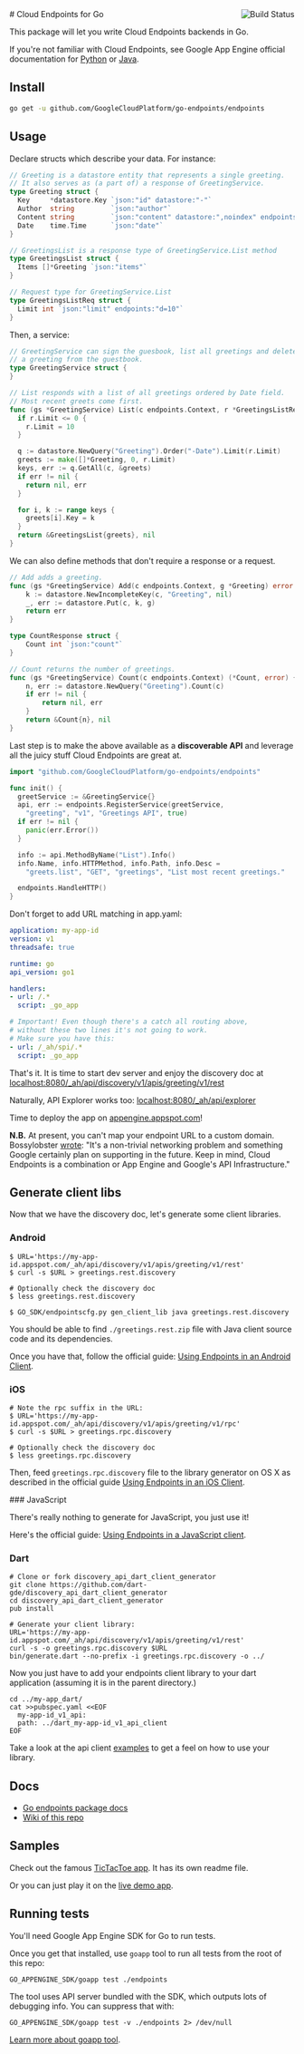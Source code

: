 <a href="https://travis-ci.org/GoogleCloudPlatform/go-endpoints" target="_blank">
  <img align="right" src="https://api.travis-ci.org/GoogleCloudPlatform/go-endpoints.png"
       alt="Build Status">
</a>
# Cloud Endpoints for Go

This package will let you write Cloud Endpoints backends in Go.

If you're not familiar with Cloud Endpoints, see Google App Engine official
documentation for [Python][1] or [Java][2].


## Install

```bash
go get -u github.com/GoogleCloudPlatform/go-endpoints/endpoints
```

## Usage

Declare structs which describe your data. For instance:

```go
// Greeting is a datastore entity that represents a single greeting.
// It also serves as (a part of) a response of GreetingService.
type Greeting struct {
  Key     *datastore.Key `json:"id" datastore:"-"`
  Author  string         `json:"author"`
  Content string         `json:"content" datastore:",noindex" endpoints:"req"`
  Date    time.Time      `json:"date"`
}

// GreetingsList is a response type of GreetingService.List method
type GreetingsList struct {
  Items []*Greeting `json:"items"`
}

// Request type for GreetingService.List
type GreetingsListReq struct {
  Limit int `json:"limit" endpoints:"d=10"`
}
```

Then, a service:

```go
// GreetingService can sign the guesbook, list all greetings and delete
// a greeting from the guestbook.
type GreetingService struct {
}

// List responds with a list of all greetings ordered by Date field.
// Most recent greets come first.
func (gs *GreetingService) List(c endpoints.Context, r *GreetingsListReq) (*GreetingsList, error) {
  if r.Limit <= 0 {
    r.Limit = 10
  }

  q := datastore.NewQuery("Greeting").Order("-Date").Limit(r.Limit)
  greets := make([]*Greeting, 0, r.Limit)
  keys, err := q.GetAll(c, &greets)
  if err != nil {
    return nil, err
  }

  for i, k := range keys {
    greets[i].Key = k
  }
  return &GreetingsList{greets}, nil
}
```

We can also define methods that don't require a response or a request.
```go
// Add adds a greeting.
func (gs *GreetingService) Add(c endpoints.Context, g *Greeting) error {
    k := datastore.NewIncompleteKey(c, "Greeting", nil)
    _, err := datastore.Put(c, k, g)
    return err
}

type CountResponse struct {
    Count int `json:"count"`
}

// Count returns the number of greetings.
func (gs *GreetingService) Count(c endpoints.Context) (*Count, error) {
    n, err := datastore.NewQuery("Greeting").Count(c)
    if err != nil {
        return nil, err
    }
    return &Count{n}, nil
}
```

Last step is to make the above available as a **discoverable API**
and leverage all the juicy stuff Cloud Endpoints are great at.

```go
import "github.com/GoogleCloudPlatform/go-endpoints/endpoints"

func init() {
  greetService := &GreetingService{}
  api, err := endpoints.RegisterService(greetService,
    "greeting", "v1", "Greetings API", true)
  if err != nil {
    panic(err.Error())
  }

  info := api.MethodByName("List").Info()
  info.Name, info.HTTPMethod, info.Path, info.Desc =
    "greets.list", "GET", "greetings", "List most recent greetings."

  endpoints.HandleHTTP()
}
```

Don't forget to add URL matching in app.yaml:

```yaml
application: my-app-id
version: v1
threadsafe: true

runtime: go
api_version: go1

handlers:
- url: /.*
  script: _go_app

# Important! Even though there's a catch all routing above,
# without these two lines it's not going to work.
# Make sure you have this:
- url: /_ah/spi/.*
  script: _go_app
```

That's it. It is time to start dev server and enjoy the discovery doc at
[localhost:8080/_ah/api/discovery/v1/apis/greeting/v1/rest][5]

Naturally, API Explorer works too:
[localhost:8080/_ah/api/explorer][6]

Time to deploy the app on [appengine.appspot.com][7]!

**N.B.** At present, you can't map your endpoint URL to a custom domain. Bossylobster
[wrote](http://stackoverflow.com/a/16124815/1745000): "It's a non-trivial networking problem
and something Google certainly plan on supporting in the future. Keep in mind, Cloud Endpoints
is a combination or App Engine and Google's API Infrastructure."

## Generate client libs

Now that we have the discovery doc, let's generate some client libraries.

### Android

```
$ URL='https://my-app-id.appspot.com/_ah/api/discovery/v1/apis/greeting/v1/rest'
$ curl -s $URL > greetings.rest.discovery

# Optionally check the discovery doc
$ less greetings.rest.discovery

$ GO_SDK/endpointscfg.py gen_client_lib java greetings.rest.discovery
```

You should be able to find `./greetings.rest.zip` file with Java client source
code and its dependencies.

Once you have that, follow the official guide:
[Using Endpoints in an Android Client][8].

### iOS

```
# Note the rpc suffix in the URL:
$ URL='https://my-app-id.appspot.com/_ah/api/discovery/v1/apis/greeting/v1/rpc'
$ curl -s $URL > greetings.rpc.discovery

# Optionally check the discovery doc
$ less greetings.rpc.discovery
```

Then, feed `greetings.rpc.discovery` file to the library generator on OS X as
described in the official guide [Using Endpoints in an iOS Client][9].

### JavaScript

There's really nothing to generate for JavaScript, you just use it!

Here's the official guide: [Using Endpoints in a JavaScript client][10].

### Dart


```
# Clone or fork discovery_api_dart_client_generator
git clone https://github.com/dart-gde/discovery_api_dart_client_generator
cd discovery_api_dart_client_generator
pub install

# Generate your client library:
URL='https://my-app-id.appspot.com/_ah/api/discovery/v1/apis/greeting/v1/rest'
curl -s -o greetings.rpc.discovery $URL
bin/generate.dart --no-prefix -i greetings.rpc.discovery -o ../
```

Now you just have to add your endpoints client library to your dart application (assuming it is in the parent directory.)

```
cd ../my-app_dart/
cat >>pubspec.yaml <<EOF
  my-app-id_v1_api:
  path: ../dart_my-app-id_v1_api_client
EOF
```

Take a look at the api client [examples](https://github.com/dart-gde/dart_api_client_examples) to
get a feel on how to use your library.

## Docs

  - [Go endpoints package docs][11]
  - [Wiki of this repo][12]


## Samples

Check out the famous [TicTacToe app][3]. It has its own readme file.

Or you can just play it on the [live demo app][13].

## Running tests

You'll need Google App Engine SDK for Go to run tests.

Once you get that installed, use `goapp` tool to run all tests from the root
of this repo:

```
GO_APPENGINE_SDK/goapp test ./endpoints
```

The tool uses API server bundled with the SDK, which outputs lots of debugging
info. You can suppress that with:

```
GO_APPENGINE_SDK/goapp test -v ./endpoints 2> /dev/null
```

[Learn more about goapp tool][goapp].



[1]: https://developers.google.com/appengine/docs/python/endpoints/
[2]: https://developers.google.com/appengine/docs/java/endpoints/
[3]: https://github.com/crhym3/go-tictactoe
[5]: http://localhost:8080/_ah/api/discovery/v1/apis/greeting/v1/rest
[6]: http://localhost:8080/_ah/api/explorer
[7]: http://appengine.appspot.com
[8]: https://developers.google.com/appengine/docs/python/endpoints/consume_android
[9]: https://developers.google.com/appengine/docs/python/endpoints/consume_ios
[10]: https://developers.google.com/appengine/docs/python/endpoints/consume_js
[11]: http://godoc.org/github.com/GoogleCloudPlatform/go-endpoints/endpoints
[12]: https://github.com/GoogleCloudPlatform/go-endpoints/wiki
[13]: https://go-endpoints.appspot.com/tictactoe
[goapp]: http://blog.golang.org/appengine-dec2013
